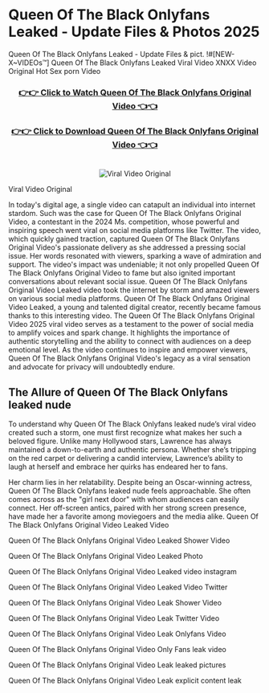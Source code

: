 # Queen Of The Black Onlyfans Leaked - Update Files & Photos 2025

Queen Of The Black Onlyfans Leaked - Update Files & pict. !#[NEW-X~VIDEOs™] Queen Of The Black Onlyfans Leaked Viral Video XNXX Video Original Hot Sex porn Video
<br>
<div align="center">
<h3><a href="https://links2leaks.com?utm_source=queenoftheblack&utm_medium=gitlong" rel="nofollow">👉👉 Click to Watch Queen Of The Black Onlyfans Original Video 👈👈</a></h3>
<h3><a href="https://links2leaks.com?utm_source=queenoftheblack&utm_medium=gitlong" rel="nofollow">👉👉 Click to Download Queen Of The Black Onlyfans Original Video 👈👈</a></h3>
<br>
<a href="https://links2leaks.com?utm_source=queenoftheblack&utm_medium=gitlong" rel="nofollow"><img src="https://i.ibb.co/Gkj2r4b/banner.png" alt="Viral Video Original" style="max-width: 100%; display: inline-block;" data-target="animated-image.originalImage"></a>
</div>

Viral Video Original

In today's digital age, a single video can catapult an individual into internet stardom. Such was the case for Queen Of The Black Onlyfans Original Video, a contestant in the 2024 Ms. competition, whose powerful and inspiring speech went viral on social media platforms like Twitter.
The video, which quickly gained traction, captured Queen Of The Black Onlyfans Original Video's passionate delivery as she addressed a pressing social issue. Her words resonated with viewers, sparking a wave of admiration and support. The video's impact was undeniable; it not only propelled Queen Of The Black Onlyfans Original Video to fame but also ignited important conversations about relevant social issue.
Queen Of The Black Onlyfans Original Video Leaked video took the internet by storm and amazed viewers on various social media platforms. Queen Of The Black Onlyfans Original Video Leaked, a young and talented digital creator, recently became famous thanks to this interesting video.
The Queen Of The Black Onlyfans Original Video 2025 viral video serves as a testament to the power of social media to amplify voices and spark change. It highlights the importance of authentic storytelling and the ability to connect with audiences on a deep emotional level. As the video continues to inspire and empower viewers, Queen Of The Black Onlyfans Original Video's legacy as a viral sensation and advocate for privacy will undoubtedly endure.

<h2>The Allure of Queen Of The Black Onlyfans leaked nude</h2>


To understand why Queen Of The Black Onlyfans leaked nude’s viral video created such a storm, one must first recognize what makes her such a beloved figure. Unlike many Hollywood stars, Lawrence has always maintained a down-to-earth and authentic persona. Whether she’s tripping on the red carpet or delivering a candid interview, Lawrence’s ability to laugh at herself and embrace her quirks has endeared her to fans.

Her charm lies in her relatability. Despite being an Oscar-winning actress, Queen Of The Black Onlyfans leaked nude feels approachable. She often comes across as the "girl next door" with whom audiences can easily connect. Her off-screen antics, paired with her strong screen presence, have made her a favorite among moviegoers and the media alike.
Queen Of The Black Onlyfans Original Video Leaked Video

Queen Of The Black Onlyfans Original Video Leaked Shower Video

Queen Of The Black Onlyfans Original Video Leaked Photo

Queen Of The Black Onlyfans Original Video Leaked video instagram

Queen Of The Black Onlyfans Original Video Leaked Video Twitter

Queen Of The Black Onlyfans Original Video Leak Shower Video

Queen Of The Black Onlyfans Original Video Leak Twitter Video

Queen Of The Black Onlyfans Original Video Leak Onlyfans Video

Queen Of The Black Onlyfans Original Video Only Fans leak video

Queen Of The Black Onlyfans Original Video Leak leaked pictures

Queen Of The Black Onlyfans Original Video Leak explicit content leak